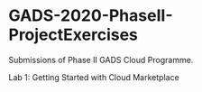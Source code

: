 # GADS-2020-PhaseII-ProjectExercises
Submissions of Phase II GADS Cloud Programme.

Lab 1: Getting Started with Cloud Marketplace 
